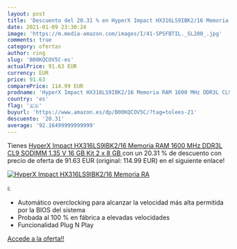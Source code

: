 ```yaml
---
layout: post
title: 'Descuento del 20.31 % en HyperX Impact HX316LS9IBK2/16 Memoria RA'
date: 2021-01-09 23:30:24
image: 'https://m.media-amazon.com/images/I/41-SPSFBTIL._SL200_.jpg'
comments: true
category: ofertas
author: ring
slug: 'B00KQCOV5C-es'
actualPrice: 91.63 EUR
currency: EUR
price: 91.63
comparePrice: 114.99 EUR
prodname: 'HyperX Impact HX316LS9IBK2/16 Memoria RAM 1600 MHz DDR3L CL9 SODIMM 1.35 V  16 GB Kit  2 x 8 GB '
country: 'es'
flag: '🇪🇸'
buyurl: 'https://www.amazon.es/dp/B00KQCOV5C/?tag=tolees-21'
descuento: '20.31'
average: '92.16499999999999'
---
```


Tienes [HyperX Impact HX316LS9IBK2/16 Memoria RAM 1600 MHz DDR3L CL9 SODIMM 1.35 V  16 GB Kit  2 x 8 GB ](https://www.amazon.es/dp/B00KQCOV5C/?tag=tolees-21) con un 20.31 % de descuento con precio de oferta de 91.63 EUR (original: 114.99 EUR) en el siguiente enlace!

[![HyperX Impact HX316LS9IBK2/16 Memoria RA](https://m.media-amazon.com/images/I/41-SPSFBTIL._SL200_.jpg)](https://www.amazon.es/dp/B00KQCOV5C/?tag=tolees-21)

ℹ️:

- Automático overclocking para alcanzar la velocidad más alta permitida por la BIOS del sistema
- Probada al 100 % en fábrica a elevadas velocidades
- Funcionalidad Plug N Play

[Accede a la oferta!!](https://www.amazon.es/dp/B00KQCOV5C/?tag=tolees-21)
